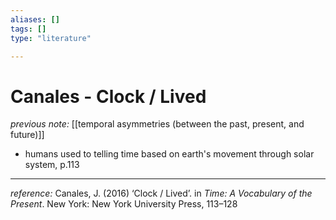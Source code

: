 ```yaml
---
aliases: []
tags: []
type: "literature"

---
```


# Canales - Clock / Lived

_previous note:_ [[temporal asymmetries (between the past, present, and future)]]

- humans used to telling time based on earth's movement through solar system, p.113

---
_reference:_ Canales, J. (2016) ‘Clock / Lived’. in _Time: A Vocabulary of the Present_. New York: New York University Press, 113–128